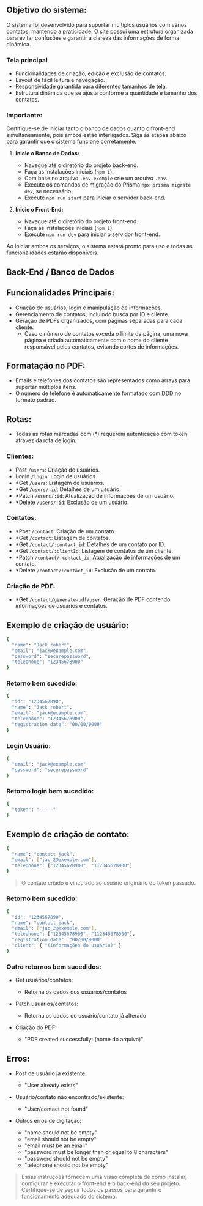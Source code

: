## Objetivo do sistema:

O sistema foi desenvolvido para suportar múltiplos usuários com vários contatos, mantendo a praticidade. O site possui uma estrutura organizada para evitar confusões e garantir a clareza das informações de forma dinâmica.

### Tela principal

- Funcionalidades de criação, edição e exclusão de contatos.
- Layout de fácil leitura e navegação.
- Responsividade garantida para diferentes tamanhos de tela.
- Estrutura dinâmica que se ajusta conforme a quantidade e tamanho dos contatos.

### Importante:

Certifique-se de iniciar tanto o banco de dados quanto o front-end simultaneamente, pois ambos estão interligados. Siga as etapas abaixo para garantir que o sistema funcione corretamente:

1. **Inicie o Banco de Dados:**

   - Navegue até o diretório do projeto back-end.
   - Faça as instalações iniciais (`npm i`).
   - Com base no arquivo `.env.exemple` crie um arquivo `.env`.
   - Execute os comandos de migração do Prisma `npx prisma migrate dev`, se necessário.
   - Execute `npm run start` para iniciar o servidor back-end.

2. **Inicie o Front-End:**
   - Navegue até o diretório do projeto front-end.
   - Faça as instalações iniciais (`npm i`).
   - Execute `npm run dev` para iniciar o servidor front-end.

Ao iniciar ambos os serviços, o sistema estará pronto para uso e todas as funcionalidades estarão disponíveis.

## Back-End / Banco de Dados

## Funcionalidades Principais:

- Criação de usuários, login e manipulação de informações.
- Gerenciamento de contatos, incluindo busca por ID e cliente.
- Geração de PDFs organizados, com páginas separadas para cada cliente.
  - Caso o número de contatos exceda o limite da página, uma nova página é criada automaticamente com o nome do cliente responsável pelos contatos, evitando cortes de informações.

## Formatação no PDF:

- Emails e telefones dos contatos são representados como arrays para suportar múltiplos itens.
- O número de telefone é automaticamente formatado com DDD no formato padrão.

## Rotas:

- Todas as rotas marcadas com (\*) requerem autenticação com token atravez da rota de login.

### Clientes:

- Post `/users`: Criação de usuários.
- Login `/login`: Login de usuários.
- \*Get `/users`: Listagem de usuários.
- \*Get `/users/:id`: Detalhes de um usuário.
- \*Patch `/users/:id`: Atualização de informações de um usuário.
- \*Delete `/users/:id`: Exclusão de um usuário.

### Contatos:

- \*Post `/contact`: Criação de um contato.
- \*Get `/contact`: Listagem de contatos.
- \*Get `/contact/:contact_id`: Detalhes de um contato por ID.
- \*Get `/contact/:clientId`: Listagem de contatos de um cliente.
- \*Patch `/contact/:contact_id`: Atualização de informações de um contato.
- \*Delete `/contact/:contact_id`: Exclusão de um contato.

### Criação de PDF:

- \*Get `/contact/generate-pdf/user`: Geração de PDF contendo informações de usuários e contatos.

## Exemplo de criação de usuário:

```bash
{
  "name": "Jack robert",
  "email": "jack@example.com",
  "password": "securepassword",
  "telephone": "12345678900"
}
```

### Retorno bem sucedido:

```bash
{
  "id": "1234567890",
  "name": "Jack robert",
  "email": "jack@example.com",
  "telephone": "12345678900",
  "registration_date": "00/00/0000"
}
```

### Login Usuário:

```bash
{
  "email": "jack@example.com"
  "password": "securepassword"
}
```

### Retorno login bem sucedido:

```bash
{
  "token": "-----"
}
```

## Exemplo de criação de contato:

```bash
{
  "name": "contact jack",
  "email": ["jac_2@exemple.com"],
  "telephone": ["12345678900", "112345678900"]
}
```

> O contato criado é vinculado ao usuário originário do token passado.

### Retorno bem sucedido:

```bash
{
  "id": "1234567890",
  "name": "contact jack",
  "email": ["jac_2@exemple.com"],
  "telephone": ["12345678900", "112345678900"],
  "registration_date": "00/00/0000"
  "client": { "(Informações do usuário)" }
}
```


### Outro retornos bem sucedidos:

- Get usuários/contatos:

  - Retorna os dados dos usuários/contatos

- Patch usuários/contatos:

  - Retorna os dados do usuário/contato já alterado

- Criação do PDF:

  - "PDF created successfully: (nome do arquivo)"

## Erros:

- Post de usuário ja existente:

  - "User already exists"

- Usuário/contato não encontrado/existente:

  - "User/contact not found"

- Outros erros de digitação:
  - "name should not be empty"
  - "email should not be empty"
  - "email must be an email"
  - "password must be longer than or equal to 8 characters"
  - "password should not be empty"
  - "telephone should not be empty"


> Essas instruções fornecem uma visão completa de como instalar, configurar e executar o front-end e o back-end do seu projeto. Certifique-se de seguir todos os passos para garantir o funcionamento adequado do sistema.
